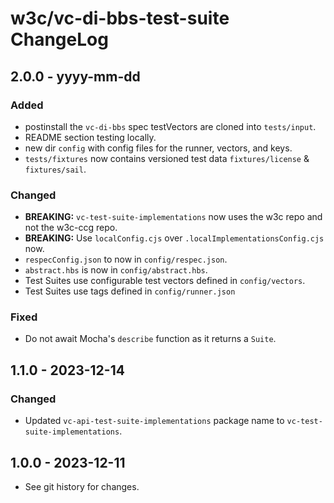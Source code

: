 <!--
Copyright 2024 Digital Bazaar, Inc.

SPDX-License-Identifier: BSD-3-Clause
-->

# w3c/vc-di-bbs-test-suite  ChangeLog

## 2.0.0 - yyyy-mm-dd

### Added
- postinstall the `vc-di-bbs` spec testVectors are cloned into `tests/input`.
- README section testing locally.
- new dir `config` with config files for the runner, vectors, and keys.
- `tests/fixtures` now contains versioned test data `fixtures/license` & `fixtures/sail`.

### Changed
- **BREAKING:** `vc-test-suite-implementations` now uses the w3c repo and not the w3c-ccg repo.
- **BREAKING:** Use `localConfig.cjs` over `.localImplementationsConfig.cjs` now.
- `respecConfig.json` to now in `config/respec.json`.
- `abstract.hbs` is now in `config/abstract.hbs`.
- Test Suites use configurable test vectors defined in `config/vectors`.
- Test Suites use tags defined in `config/runner.json`

### Fixed
- Do not await Mocha's `describe` function as it returns a `Suite`.

## 1.1.0 - 2023-12-14

### Changed
- Updated `vc-api-test-suite-implementations` package name to
  `vc-test-suite-implementations`.

## 1.0.0 - 2023-12-11

- See git history for changes.
